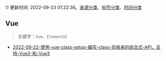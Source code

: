 :alarm_clock: 更新时间: 2022-09-23 01:22:36。[来源分类](../README.md)、[标签分类](../TAGS.md)、[时间分类](../TIMELINE.md)

## Vue


> 关键字：`Vue`、`ElementUI`



- [2022-09-22-使用-vue-class-setup-编写-class-风格来的组合式-API，支持-Vue2-和-Vue3](https://www.v2ex.com/t/882270) 